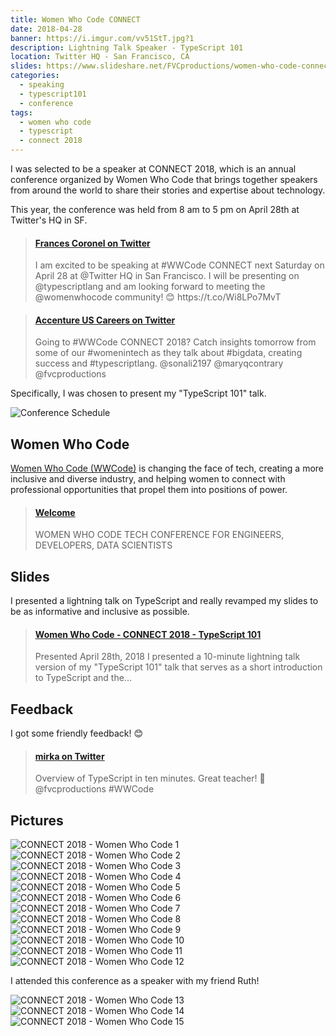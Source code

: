 ```yaml
---
title: Women Who Code CONNECT
date: 2018-04-28
banner: https://i.imgur.com/vv51StT.jpg?1
description: Lightning Talk Speaker - TypeScript 101
location: Twitter HQ - San Francisco, CA
slides: https://www.slideshare.net/FVCproductions/women-who-code-connect-2018-typescript-101
categories:
  - speaking
  - typescript101
  - conference
tags:
  - women who code
  - typescript
  - connect 2018
---
```


I was selected to be a speaker at CONNECT 2018, which is an annual conference organized by Women Who Code that brings together speakers from around the world to share their stories and expertise about technology.

This year, the conference was held from 8 am to 5 pm on April 28th at Twitter's HQ in SF.

<blockquote class="embedly-card"><h4><a href="https://twitter.com/fvcproductions/status/987845721549295616">Frances Coronel on Twitter</a></h4><p>I am excited to be speaking at #WWCode CONNECT next Saturday on April 28 at @Twitter HQ in San Francisco. I will be presenting on @typescriptlang and am looking forward to meeting the @womenwhocode community! 😊 https://t.co/Wi8LPo7MvT</p></blockquote>
<script async src="//cdn.embedly.com/widgets/platform.js" charset="UTF-8"></script>

<blockquote class="embedly-card"><h4><a href="https://twitter.com/AccentureUSJobs/status/989949839797571589">Accenture US Careers on Twitter</a></h4><p>Going to #WWCode CONNECT 2018? Catch insights tomorrow from some of our #womenintech as they talk about #bigdata, creating success and #typescriptlang. @sonali2197 @maryqcontrary @fvcproductions</p></blockquote>
<script async src="//cdn.embedly.com/widgets/platform.js" charset="UTF-8"></script>

Specifically, I was chosen to present my "TypeScript 101" talk.

![Conference Schedule](https://i.imgur.com/ENMTA8q.jpg)

## Women Who Code

[Women Who Code (WWCode)](https://www.womenwhocode.com/) is changing the face of tech, creating a more inclusive and diverse industry, and helping women to connect with professional opportunities that propel them into positions of power.

<blockquote class="embedly-card"><h4><a href="https://connect2018.womenwhocode.com/">Welcome</a></h4><p>WOMEN WHO CODE TECH CONFERENCE FOR ENGINEERS, DEVELOPERS, DATA SCIENTISTS</p></blockquote>
<script async src="//cdn.embedly.com/widgets/platform.js" charset="UTF-8"></script>

## Slides

I presented a lightning talk on TypeScript and really revamped my slides to be as informative and inclusive as possible.

<blockquote class="embedly-card"><h4><a href="https://www.slideshare.net/FVCproductions/women-who-code-connect-2018-typescript-101">Women Who Code - CONNECT 2018 - TypeScript 101</a></h4><p>Presented April 28th, 2018 I presented a 10-minute lightning talk version of my "TypeScript 101" talk that serves as a short introduction to TypeScript and the...</p></blockquote>
<script async src="//cdn.embedly.com/widgets/platform.js" charset="UTF-8"></script>

## Feedback

I got some friendly feedback! 😊

<blockquote class="embedly-card"><h4><a href="https://twitter.com/mirka/status/990390645285007361">mirka on Twitter</a></h4><p>Overview of TypeScript in ten minutes. Great teacher! 💯 @fvcproductions #WWCode</p></blockquote>
<script async src="//cdn.embedly.com/widgets/platform.js" charset="UTF-8"></script>

## Pictures

![CONNECT 2018 - Women Who Code 1](https://i.imgur.com/KSn6pQI.jpg)
![CONNECT 2018 - Women Who Code 2](https://i.imgur.com/ApHtM22.jpg)
![CONNECT 2018 - Women Who Code 3](https://i.imgur.com/vVWEHzp.jpg)
![CONNECT 2018 - Women Who Code 4](https://i.imgur.com/SAwFPPP.jpg)
![CONNECT 2018 - Women Who Code 5](https://i.imgur.com/vv51StT.jpg)
![CONNECT 2018 - Women Who Code 6](https://i.imgur.com/0jzNtML.jpg)
![CONNECT 2018 - Women Who Code 7](https://i.imgur.com/nTZKOvS.jpg)
![CONNECT 2018 - Women Who Code 8](https://i.imgur.com/M4Bweon.jpg)
![CONNECT 2018 - Women Who Code 9](https://i.imgur.com/8qOcXuc.jpg)
![CONNECT 2018 - Women Who Code 10](https://i.imgur.com/p2Bd75B.jpg)
![CONNECT 2018 - Women Who Code 11](https://i.imgur.com/7pl4GMH.jpg)
![CONNECT 2018 - Women Who Code 12](https://i.imgur.com/nQUhwGz.jpg)

I attended this conference as a speaker with my friend Ruth!

![CONNECT 2018 - Women Who Code 13](https://i.imgur.com/TaBYrZT.jpg)
![CONNECT 2018 - Women Who Code 14](https://i.imgur.com/5jtkoRF.jpg)
![CONNECT 2018 - Women Who Code 15](https://i.imgur.com/z4AcOHO.jpg)
